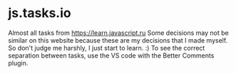 # js.tasks.io
Almost all tasks from https://learn.javascript.ru
Some decisions may not be similar on this website because these are my decisions that I made myself. So don't judge me harshly, I just start to learn. :)
To see the correct separation between tasks, use the VS code with the Better Comments plugin.
